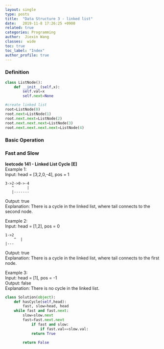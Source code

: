 ```yaml
---
layout: single
type: posts
title:  "Data Structure 3 - linked list"
date:   2019-11-8 17:26:25 +0900
related: true
categories: Programming
author:  Jiexin Wang
classes:  wide
toc: true
toc_label: "Index"
author_profile: true
---
```


### Definition

```python
class ListNode():
    def __init__(self,x):
        self.val=x
        self.next=None

#create linked list
root=ListNode(0)
root.next=ListNode(1)
root.next.next=ListNode(2)
root.next.next.next=ListNode(3)
root.next.next.next.next=ListNode(4)
```   

### Basic Operation


### Fast and Slow  

**leetcode 141 - Linked List Cycle [E]**  
Example 1:  
Input: head = [3,2,0,-4], pos = 1  

	3->2->0->-4
  	   ^	  |
 	   |-------
	   
Output: true  
Explanation: There is a cycle in the linked list, where tail connects to the second node.  

Example 2:  
Input: head = [1,2], pos = 0  

	1->2
        ^  |
 	|---
	   
Output: true  
Explanation: There is a cycle in the linked list, where tail connects to the first node.  

Example 3:  
Input: head = [1], pos = -1  
Output: false  
Explanation: There is no cycle in the linked list.  

```python
class Solution(object):
    def hasCycle(self,head):
        fast, slow=head, head
	while fast and fast.next:
	    slow=slow.next
	    fast=fast.next.next
            if fast and slow:
                if fast.val==slow.val:
		    return True

		return False
```

 
